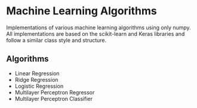 # Machine Learning Algorithms

Implementations of various machine learning algorithms using only numpy. All implementations are based on the scikit-learn and Keras libraries and follow a similar class style and structure. 

## Algorithms

- Linear Regression
- Ridge Regression
- Logistic Regression
- Multilayer Perceptron Regressor
- Multilayer Perceptron Classifier
